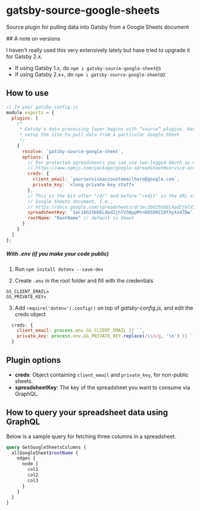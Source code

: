 # gatsby-source-google-sheets

Source plugin for pulling data into Gatsby from a Google Sheets document

## A note on versions

I haven't really used this very extensively lately but have tried to upgrade it
for Gatsby 2.x.

* If using Gatsby 1.x, do `npm i gatsby-source-google-sheet@1`
* If using Gatsby 2.x+, do `npm i gatsby-source-google-sheet@2`

## How to use

```javascript
// In your gatsby-config.js
module.exports = {
  plugins: [
    /*
     * Gatsby's data processing layer begins with “source” plugins. Here we
     * setup the site to pull data from a particular Google Sheet
     */
    {
      resolve: `gatsby-source-google-sheet`,
      options: {
        // For protected spreadsheets you can use two-legged OAuth as described here:
        // https://www.npmjs.com/package/google-spreadsheet#service-account-recommended-method
        creds: {
          client_email: `yourserviceaccountemailhere@google.com`,
          private_key: `<long private key stuff>`
        },
        // This is the bit after "/d/" and before "/edit" in the URL of a
        // Google Sheets document. I.e.,
        // https://docs.google.com/spreadsheets/d/1ec1bO25bbEL4pdZjhlV3AppMtnO65D0ZI8fXy4z47Dw/edit#gid=0
        spreadsheetKey: `1ec1bO25bbEL4pdZjhlV3AppMtnO65D0ZI8fXy4z47Dw`,
        rootName: "RootName" // default is Sheet
      }
    }
  ]
};
```

##### With .env (if you make your code public)

1. Run `npm install dotenv --save-dev`

2. Create `.env` in the root folder and fill with the credentials

```
GS_CLIENT_EMAIL=
GS_PRIVATE_KEY=
```

3. Add `require('dotenv').config()` on top of _gatsby-config.js_, and edit the creds object

```javascript
  creds: {
    client_email: process.env.GS_CLIENT_EMAIL || ``,
    private_key: process.env.GS_PRIVATE_KEY.replace(/\\n/g, '\n') || ``
  }
```

## Plugin options

* **creds**: Object containing `client_email` and `private_key`, for non-public sheets.
* **spreadsheetKey**: The key of the spreadsheet you want to consume via GraphQL.

## How to query your spreadsheet data using GraphQL

Below is a sample query for fetching three columns in a spreadsheet.

```graphql
query GetGoogleSheetsColumns {
  allGoogleSheet$rootName {
    edges {
      node {
        col1
        col2
        col3
      }
    }
  }
}
```
